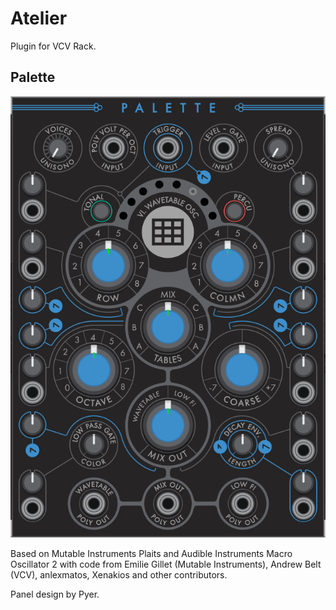 # Atelier

Plugin for VCV Rack.

## Palette

<img src="https://github.com/Xenakios/Atelier/blob/master/palette_panel_preview01.png">

Based on Mutable Instruments Plaits and Audible Instruments Macro Oscillator 2 with code from Emilie Gillet (Mutable Instruments), Andrew Belt (VCV), anlexmatos, Xenakios and other contributors. 

Panel design by Pyer.
